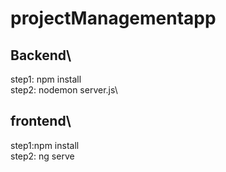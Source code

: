 # projectManagementapp
## Backend\
step1: npm install\
step2: nodemon server.js\
## frontend\
step1:npm install\
step2: ng serve
